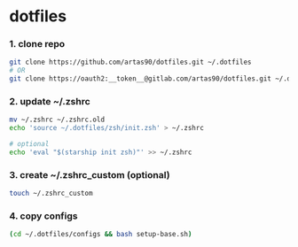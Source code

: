 # dotfiles

### 1. clone repo
```sh
git clone https://github.com/artas90/dotfiles.git ~/.dotfiles
# OR
git clone https://oauth2:__token__@gitlab.com/artas90/dotfiles.git ~/.dotfiles
```

### 2. update ~/.zshrc
```sh
mv ~/.zshrc ~/.zshrc.old
echo 'source ~/.dotfiles/zsh/init.zsh' > ~/.zshrc

# optional
echo 'eval "$(starship init zsh)"' >> ~/.zshrc
```

### 3. create ~/.zshrc_custom (optional)
```sh
touch ~/.zshrc_custom
```

### 4. copy configs
```sh
(cd ~/.dotfiles/configs && bash setup-base.sh)
```
